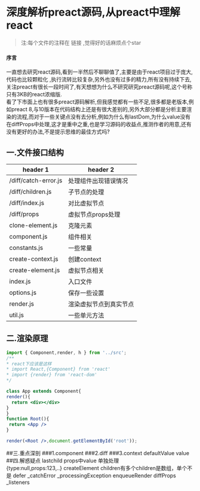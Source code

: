# 深度解析preact源码,从preact中理解react

>注:每个文件的注释在 链接 ,觉得好的话麻烦点个star 
#### 序言
一直想去研究react源码,看到一半然后不聊聊值了,主要是由于react项目过于庞大,代码也比较颗粒化 ,执行流转比较复杂,另外也没有过多的精力,所有没有持续下去,关注preact有很长一段时间了,有天想想为什么不研究研究preact源码呢,这个号称只有3KB的react浓缩版.<br />
看了下市面上也有很多preact源码解析,但我感觉都有一些不足,很多都是老版本,例如preact 8,与10版本在代码结构上还是有很大差别的,另外大部分都是分析主要渲染的流程,而对于一些关键点没有去分析,例如为什么有lastDom,为什么value没有在diffProps中处理,这才是重中之重,也是学习源码的收益点,推测作者的用意,还有没有更好的办法,不是提示思维的最佳方式吗?
## 一.文件接口结构
header 1 | header 2
---|---
/diff/catch-error.js  | 处理组件出现错误情况
/diff/children.js | 子节点的处理
/diff/index.js | 对比虚拟节点
/diff/props |  虚拟节点props处理
clone-element.js | 克隆元素
component.js | 组件相关
constants.js | 一些常量
create-context.js | 创建context
create-element.js | 虚拟节点相关
index.js | 入口文件
options.js | 保存一些设置
render.js | 渲染虚拟节点到真实节点
util.js | 一些单元方法
## 二.渲染原理
```jsx
import { Component,render, h } from '../src';
/**
* react下应该是这样
* import React,{Component} from 'react'
* import {render} from 'react-dom'
*/

class App extends Component{
render(){
  return <div></div>
}
}
function Root(){
 return <App />
}

render(<Root />,document.getElementById('root'));
```


##三.重点深剖
###1.component
###2.diff
###3.context
defaultValue
value
##四.解惑疑点
lastchild 
props中value 单独处理    
{type:null,props:123,..}
createElement children有多个children是数组，单个不是
defer
_catchError _processingException enqueueRender
diffProps _listeners
